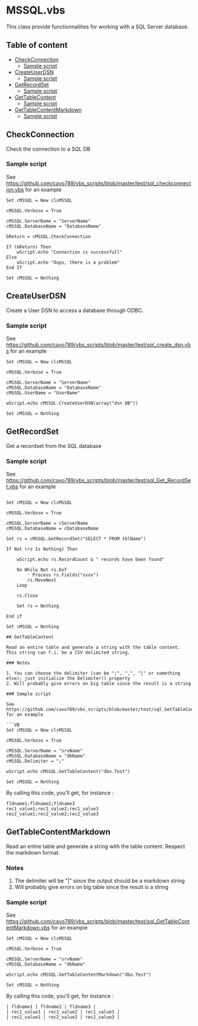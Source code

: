 # MSSQL.vbs

This class provide functionnalities for working with a SQL Server database.

## Table of content

- [CheckConnection](#checkconnection)
	- [Sample script](#sample-script)
- [CreateUserDSN](#createuserdsn)
	- [Sample script](#sample-script)
- [GetRecordSet](#getrecordset)
	- [Sample script](#sample-script)
- [GetTableContent](#gettablecontent)
	- [Sample script](#sample-script)
- [GetTableContentMarkdown](#gettablecontentmarkdown)
	- [Sample script](#sample-script)

## CheckConnection

Check the connection to a SQL DB

### Sample script

See https://github.com/cavo789/vbs_scripts/blob/master/test/sql_checkconnection.vbs for an example

```VB
Set cMSSQL = New clsMSSQL

cMSSQL.Verbose = True

cMSSQL.ServerName = "ServerName"
cMSSQL.DatabaseName = "DatabaseName"

bReturn = cMSSQL.CheckConnection

If (bReturn) Then
	wScript.echo "Connection is successfull"
Else
	wScript.echo "Oups, there is a problem"
End If

Set cMSSQL = Nothing
```

## CreateUserDSN

Create a User DSN to access a database through ODBC.

### Sample script

See https://github.com/cavo789/vbs_scripts/blob/master/test/sql_create_dsn.vbs for an example

```VB
Set cMSSQL = New clsMSSQL

cMSSQL.Verbose = True

cMSSQL.ServerName = "ServerName"
cMSSQL.DatabaseName = "DatabaseName"
cMSSQL.UserName = "UserName"

wScript.echo cMSSQL.CreateUserDSN(array("dsn DB"))

Set cMSSQL = Nothing
```

## GetRecordSet

Get a recordset from the SQL database

### Sample script

See https://github.com/cavo789/vbs_scripts/blob/master/test/sql_Get_RecordSet.vbs for an example

```VB

Set cMSSQL = New clsMSSQL

cMSSQL.Verbose = True

cMSSQL.ServerName = cServerName
cMSSQL.DatabaseName = cDatabaseName

Set rs = cMSSQL.GetRecordSet("SELECT * FROM tblName")

If Not (rs Is Nothing) Then

	wScript.echo rs.RecordCount & " records have been found"

	Do While Not rs.Eof
		' Process rs.Fields("xxxx")
		rs.MoveNext
	Loop

	rs.Close

	Set rs = Nothing

End if

Set cMSSQL = Nothing

## GetTableContent

Read an entire table and generate a string with the table content. This string can f.i. be a CSV delimited string.

### Notes

1. You can choose the delimiter (can be ";", ",", "|" or something else); just initialize the Delimiter() property
2. Will probably give errors on big table since the result is a string

### Sample script

See https://github.com/cavo789/vbs_scripts/blob/master/test/sql_GetTableContent.vbs for an example

```VB
Set cMSSQL = New clsMSSQL

cMSSQL.Verbose = True

cMSSQL.ServerName = "srvName"
cMSSQL.DatabaseName = "dbName"
cMSSQL.Delimiter = ";"

wScript.echo cMSSQL.GetTableContent("dbo.Test")

Set cMSSQL = Nothing
```

By calling this code, you'll get, for instance :

```text
fldname1;fldname2;fldname3
rec1_value1;rec1_value2;rec1_value3
rec2_value1;rec2_value2;rec2_value3
```

## GetTableContentMarkdown

Read an entire table and generate a string with the table content. Respect the markdown format.

### Notes

1. The delimiter will be "|" since the output should be a markdown string
2. Will probably give errors on big table since the result is a string

### Sample script

See https://github.com/cavo789/vbs_scripts/blob/master/test/sql_GetTableContentMarkdown.vbs for an example

```VB
Set cMSSQL = New clsMSSQL

cMSSQL.Verbose = True

cMSSQL.ServerName = "srvName"
cMSSQL.DatabaseName = "dbName"

wScript.echo cMSSQL.GetTableContentMarkdown("dbo.Test")

Set cMSSQL = Nothing
```

By calling this code, you'll get, for instance :

```text
| fldname1 | fldname2 | fldname3 |
| rec1_value1 | rec1_value2 | rec1_value3 |
| rec2_value1 | rec2_value2 | rec2_value3 |
```